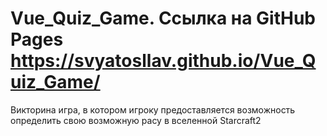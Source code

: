 # Vue_Quiz_Game. Ссылка на GitHub Pages https://svyatosllav.github.io/Vue_Quiz_Game/

Викторина игра, в котором игроку предоставляется возможность определить свою возможную расу в вселенной Starcraft2
